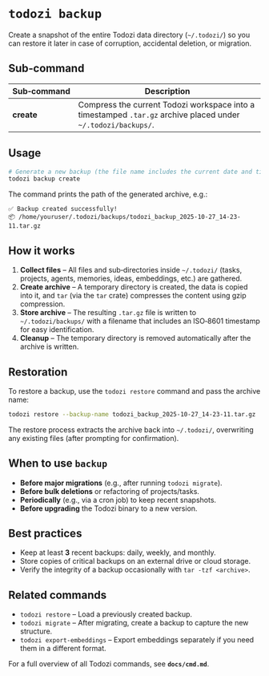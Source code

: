# `todozi backup`

Create a snapshot of the entire Todozi data directory (`~/.todozi/`) so you can restore it later in case of corruption, accidental deletion, or migration.

## Sub‑command

| Sub‑command | Description |
|-------------|-------------|
| **create** | Compress the current Todozi workspace into a timestamped `.tar.gz` archive placed under `~/.todozi/backups/`. |

## Usage

```sh
# Generate a new backup (the file name includes the current date and time)
todozi backup create
```

The command prints the path of the generated archive, e.g.:

```
✅ Backup created successfully!
📦 /home/youruser/.todozi/backups/todozi_backup_2025-10-27_14-23-11.tar.gz
```

## How it works

1. **Collect files** – All files and sub‑directories inside `~/.todozi/` (tasks, projects, agents, memories, ideas, embeddings, etc.) are gathered.
2. **Create archive** – A temporary directory is created, the data is copied into it, and `tar` (via the `tar` crate) compresses the content using gzip compression.
3. **Store archive** – The resulting `.tar.gz` file is written to `~/.todozi/backups/` with a filename that includes an ISO‑8601 timestamp for easy identification.
4. **Cleanup** – The temporary directory is removed automatically after the archive is written.

## Restoration

To restore a backup, use the `todozi restore` command and pass the archive name:

```sh
todozi restore --backup-name todozi_backup_2025-10-27_14-23-11.tar.gz
```

The restore process extracts the archive back into `~/.todozi/`, overwriting any existing files (after prompting for confirmation).

## When to use `backup`

- **Before major migrations** (e.g., after running `todozi migrate`).
- **Before bulk deletions** or refactoring of projects/tasks.
- **Periodically** (e.g., via a cron job) to keep recent snapshots.
- **Before upgrading** the Todozi binary to a new version.

## Best practices

- Keep at least **3** recent backups: daily, weekly, and monthly.
- Store copies of critical backups on an external drive or cloud storage.
- Verify the integrity of a backup occasionally with `tar -tzf <archive>`.

## Related commands

- `todozi restore` – Load a previously created backup.
- `todozi migrate` – After migrating, create a backup to capture the new structure.
- `todozi export-embeddings` – Export embeddings separately if you need them in a different format.

For a full overview of all Todozi commands, see **`docs/cmd.md`**.
